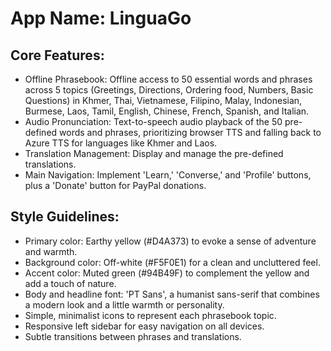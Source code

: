# **App Name**: LinguaGo

## Core Features:

- Offline Phrasebook: Offline access to 50 essential words and phrases across 5 topics (Greetings, Directions, Ordering food, Numbers, Basic Questions) in Khmer, Thai, Vietnamese, Filipino, Malay, Indonesian, Burmese, Laos, Tamil, English, Chinese, French, Spanish, and Italian.
- Audio Pronunciation: Text-to-speech audio playback of the 50 pre-defined words and phrases, prioritizing browser TTS and falling back to Azure TTS for languages like Khmer and Laos.
- Translation Management: Display and manage the pre-defined translations.
- Main Navigation: Implement 'Learn,' 'Converse,' and 'Profile' buttons, plus a 'Donate' button for PayPal donations.

## Style Guidelines:

- Primary color: Earthy yellow (#D4A373) to evoke a sense of adventure and warmth.
- Background color: Off-white (#F5F0E1) for a clean and uncluttered feel.
- Accent color: Muted green (#94B49F) to complement the yellow and add a touch of nature.
- Body and headline font: 'PT Sans', a humanist sans-serif that combines a modern look and a little warmth or personality.
- Simple, minimalist icons to represent each phrasebook topic.
- Responsive left sidebar for easy navigation on all devices.
- Subtle transitions between phrases and translations.